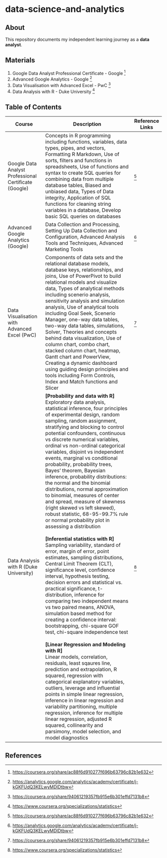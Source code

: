# data-science-and-analytics
## About 
This repository documents my independent learning journey as a **data analyst**. 

## Materials
1. Google Data Analyst Professional Certificate - Google [^1]
2. Advanced Google Analytics - Google [^2]
3. Data Visualisation with Advanced Excel - PwC [^3]
4. Data Analysis with R - Duke University [^4]

## Table of Contents 
| Course | Description | Reference Links |
| ----------- | ----------- | ----------- |
| Google Data Analyst Professional Certificate (Google) | Concepts in R programming including functions, variables, data types, pipes, and vectors, Formatting R Markdown, Use of sorts, filters and functions in spreadsheets, Use of functions and syntax to create SQL queries for combining data from multiple database tables, Biased and unbiased data, Types of Data integrity, Application of SQL functions for cleaning string variables in a database, Develop basic SQL queries on databases | [^1] |
| Advanced Google Analytics (Google) | Data Collection and Processing, Setting Up Data Collection and Configuration, Advanced Analysis Tools and Techniques, Advanced Marketing Tools | [^2] |
| Data Visualisation with Advanced Excel (PwC) | Components of data sets and the relational database models, database keys, relationships, and joins, Use of PowerPivot to build relational models and visualize data, Types of analytical methods including scenerio analysis, sensitivity analysis and simulation analysis, Use of analytical tools including Goal Seek, Scenerio Manager, one-way data tables, two-way data tables, simulations, Solver, Theories and concepts behind data visualization, Use of column chart, combo chart, stacked column chart, heatmap, Gantt chart and PowerView, Creating a dynamic dashboard using guiding design principles and tools including Form Controls, Index and Match functions and Slicer | [^3] |
| Data Analysis with R (Duke University) | **[Probability and data with R]** <br /> Exploratory data analysis, statistical inference, four principles of experimental design, random sampling, random assignment, stratifying and blocking to control potential confounders, continuous vs discrete numerical variables, ordinal vs non-ordinal categorical variables, disjoint vs independent events, marginal vs conditional probability, probability trees, Bayes’ theorem, Bayesian inference, probability distributions: the normal and the binomial distributions, normal approximation to binomial, measures of center and spread, measure of skewness (right skewed vs left skewed), robust statistic, 68-95-99.7% rule or normal probability plot in assessing a distribution <br /> <br /> **[Inferential statistics with R]** <br /> Sampling variability, standard of error, margin of error, point estimates, sampling distributions, Central Limit Theorem (CLT), significance level, confidence interval, hypothesis testing, decision errors and statistical vs. practical significance,  t-distribution, inference for comparing two independent means vs two paired means, ANOVA, simulation based method for creating a confidence interval: bootstrapping, chi-square GOF test, chi-square independence test <br /> <br /> **[Linear Regression and Modeling with R]** <br /> Linear models, correlation, residuals, least sqaures line, prediction and extrapolation, R squared, regression with categorical explanatory variables, outliers, leverage and influential points in simple linear regression, inference in linear regression and variability partitioning, multiple regression, inference for multiple linear regression, adjusted R squared, collinearity and parsimony, model selection, and model diagnostics | [^4] |

## References
[^1]: https://coursera.org/share/ac88f6d910277f696b63796c82b1e632
[^2]: https://analytics.google.com/analytics/academy/certificate/j-kGKFUdQ3KELwyMDlDtbw
[^3]: https://coursera.org/share/94061219357fb915e6b301effd7131b8 
[^4]: https://www.coursera.org/specializations/statistics

